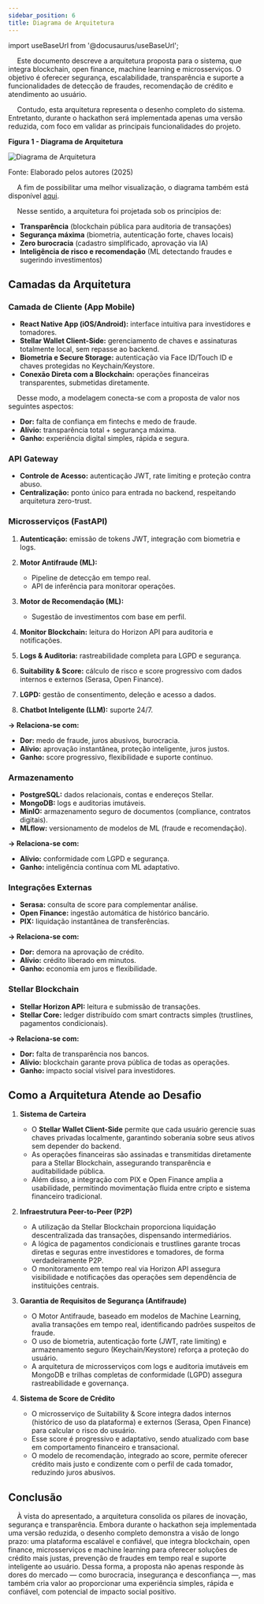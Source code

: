 ```yaml
---
sidebar_position: 6
title: Diagrama de Arquitetura
---
```

import useBaseUrl from '@docusaurus/useBaseUrl';


&emsp; Este documento descreve a arquitetura proposta para o sistema, que integra blockchain, open finance, machine learning e microsserviços. O objetivo é oferecer segurança, escalabilidade, transparência e suporte a funcionalidades de detecção de fraudes, recomendação de crédito e atendimento ao usuário.  

&emsp; Contudo, esta arquitetura representa o desenho completo do sistema. Entretanto, durante o hackathon será implementada apenas uma versão reduzida, com foco em validar as principais funcionalidades do projeto.  

<div style={{ textAlign: 'center' }}>
  <p><strong>Figura 1 - Diagrama de Arquitetura</strong></p>
  <img 
    src={useBaseUrl('/img/diagrama-arquitetura.svg')} 
    alt="Diagrama de Arquitetura" 
    title="Diagrama de Arquitetura" 
    style={{ maxWidth: '100%', height: 'auto' }}
  />
  <p>Fonte: Elaborado pelos autores (2025)</p>
</div>

&emsp; A fim de possibilitar uma melhor visualização, o diagrama também está disponível [aqui](https://www.mermaidchart.com/d/e415d1fe-ceb1-47c2-9e2e-16081349f201).

&emsp; Nesse sentido, a arquitetura foi projetada sob os princípios de:
* **Transparência** (blockchain pública para auditoria de transações)
* **Segurança máxima** (biometria, autenticação forte, chaves locais)
* **Zero burocracia** (cadastro simplificado, aprovação via IA)
* **Inteligência de risco e recomendação** (ML detectando fraudes e sugerindo investimentos)

## Camadas da Arquitetura

### Camada de Cliente (App Mobile)

* **React Native App (iOS/Android):** interface intuitiva para investidores e tomadores.
* **Stellar Wallet Client-Side:** gerenciamento de chaves e assinaturas totalmente local, sem repasse ao backend.
* **Biometria e Secure Storage:** autenticação via Face ID/Touch ID e chaves protegidas no Keychain/Keystore.
* **Conexão Direta com a Blockchain:** operações financeiras transparentes, submetidas diretamente.

&emsp; Desse modo, a modelagem conecta-se com a proposta de valor nos seguintes aspectos:

* **Dor:** falta de confiança em fintechs e medo de fraude.
* **Alívio:** transparência total + segurança máxima.
* **Ganho:** experiência digital simples, rápida e segura.

### API Gateway

* **Controle de Acesso:** autenticação JWT, rate limiting e proteção contra abuso.
* **Centralização:** ponto único para entrada no backend, respeitando arquitetura zero-trust.

### Microsserviços (FastAPI)

1. **Autenticação:** emissão de tokens JWT, integração com biometria e logs.

2. **Motor Antifraude (ML):**
   * Pipeline de detecção em tempo real.
   * API de inferência para monitorar operações.

3. **Motor de Recomendação (ML):**
   * Sugestão de investimentos com base em perfil.

4. **Monitor Blockchain:** leitura do Horizon API para auditoria e notificações.

5. **Logs & Auditoria:** rastreabilidade completa para LGPD e segurança.

6. **Suitability & Score:** cálculo de risco e score progressivo com dados internos e externos (Serasa, Open Finance).

7. **LGPD:** gestão de consentimento, deleção e acesso a dados.

8. **Chatbot Inteligente (LLM):** suporte 24/7.

**→ Relaciona-se com:**

* **Dor:** medo de fraude, juros abusivos, burocracia.
* **Alívio:** aprovação instantânea, proteção inteligente, juros justos.
* **Ganho:** score progressivo, flexibilidade e suporte contínuo.

### Armazenamento

* **PostgreSQL:** dados relacionais, contas e endereços Stellar.
* **MongoDB:** logs e auditorias imutáveis.
* **MinIO:** armazenamento seguro de documentos (compliance, contratos digitais).
* **MLflow:** versionamento de modelos de ML (fraude e recomendação).

**→ Relaciona-se com:**

* **Alívio:** conformidade com LGPD e segurança.
* **Ganho:** inteligência contínua com ML adaptativo.

### Integrações Externas

* **Serasa:** consulta de score para complementar análise.
* **Open Finance:** ingestão automática de histórico bancário.
* **PIX:** liquidação instantânea de transferências.

**→ Relaciona-se com:**

* **Dor:** demora na aprovação de crédito.
* **Alívio:** crédito liberado em minutos.
* **Ganho:** economia em juros e flexibilidade.

### Stellar Blockchain

* **Stellar Horizon API:** leitura e submissão de transações.
* **Stellar Core:** ledger distribuído com smart contracts simples (trustlines, pagamentos condicionais).

**→ Relaciona-se com:**

* **Dor:** falta de transparência nos bancos.
* **Alívio:** blockchain garante prova pública de todas as operações.
* **Ganho:** impacto social visível para investidores.

## Como a Arquitetura Atende ao Desafio

1. **Sistema de Carteira**
   * O **Stellar Wallet Client-Side** permite que cada usuário gerencie suas chaves privadas localmente, garantindo soberania sobre seus ativos sem depender do backend.  
   * As operações financeiras são assinadas e transmitidas diretamente para a Stellar Blockchain, assegurando transparência e auditabilidade pública.  
   * Além disso, a integração com PIX e Open Finance amplia a usabilidade, permitindo movimentação fluida entre cripto e sistema financeiro tradicional.

2. **Infraestrutura Peer-to-Peer (P2P)**
   * A utilização da Stellar Blockchain proporciona liquidação descentralizada das transações, dispensando intermediários.  
   * A lógica de pagamentos condicionais e trustlines garante trocas diretas e seguras entre investidores e tomadores, de forma verdadeiramente P2P.  
   * O monitoramento em tempo real via Horizon API assegura visibilidade e notificações das operações sem dependência de instituições centrais.

3. **Garantia de Requisitos de Segurança (Antifraude)**
   * O Motor Antifraude, baseado em modelos de Machine Learning, avalia transações em tempo real, identificando padrões suspeitos de fraude.  
   * O uso de biometria, autenticação forte (JWT, rate limiting) e armazenamento seguro (Keychain/Keystore) reforça a proteção do usuário.  
   * A arquitetura de microsserviços com logs e auditoria imutáveis em MongoDB e trilhas completas de conformidade (LGPD) assegura rastreabilidade e governança.

4. **Sistema de Score de Crédito**
   * O microsserviço de Suitability & Score integra dados internos (histórico de uso da plataforma) e externos (Serasa, Open Finance) para calcular o risco do usuário.  
   * Esse score é progressivo e adaptativo, sendo atualizado com base em comportamento financeiro e transacional.  
   * O modelo de recomendação, integrado ao score, permite oferecer crédito mais justo e condizente com o perfil de cada tomador, reduzindo juros abusivos.


## Conclusão

&emsp; À vista do apresentado, a arquitetura consolida os pilares de inovação, segurança e transparência. Embora durante o hackathon seja implementada uma versão reduzida, o desenho completo demonstra a visão de longo prazo: uma plataforma escalável e confiável, que integra blockchain, open finance, microsserviços e machine learning para oferecer soluções de crédito mais justas, prevenção de fraudes em tempo real e suporte inteligente ao usuário. Dessa forma, a proposta não apenas responde às dores do mercado — como burocracia, insegurança e desconfiança —, mas também cria valor ao proporcionar uma experiência simples, rápida e confiável, com potencial de impacto social positivo.